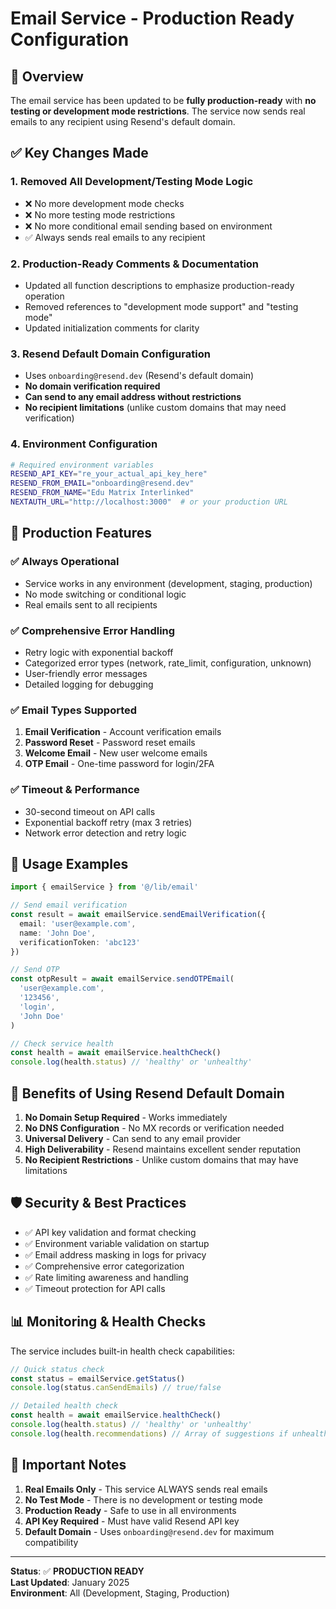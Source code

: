 # Email Service - Production Ready Configuration

## 🎯 Overview
The email service has been updated to be **fully production-ready** with **no testing or development mode restrictions**. The service now sends real emails to any recipient using Resend's default domain.

## ✅ Key Changes Made

### 1. **Removed All Development/Testing Mode Logic**
- ❌ No more development mode checks
- ❌ No more testing mode restrictions  
- ❌ No more conditional email sending based on environment
- ✅ Always sends real emails to any recipient

### 2. **Production-Ready Comments & Documentation**
- Updated all function descriptions to emphasize production-ready operation
- Removed references to "development mode support" and "testing mode"
- Updated initialization comments for clarity

### 3. **Resend Default Domain Configuration**
- Uses `onboarding@resend.dev` (Resend's default domain)
- **No domain verification required**
- **Can send to any email address without restrictions**
- **No recipient limitations** (unlike custom domains that may need verification)

### 4. **Environment Configuration**
```bash
# Required environment variables
RESEND_API_KEY="re_your_actual_api_key_here"
RESEND_FROM_EMAIL="onboarding@resend.dev"
RESEND_FROM_NAME="Edu Matrix Interlinked"
NEXTAUTH_URL="http://localhost:3000"  # or your production URL
```

## 🚀 Production Features

### ✅ **Always Operational**
- Service works in any environment (development, staging, production)
- No mode switching or conditional logic
- Real emails sent to all recipients

### ✅ **Comprehensive Error Handling**
- Retry logic with exponential backoff
- Categorized error types (network, rate_limit, configuration, unknown)
- User-friendly error messages
- Detailed logging for debugging

### ✅ **Email Types Supported**
1. **Email Verification** - Account verification emails
2. **Password Reset** - Password reset emails  
3. **Welcome Email** - New user welcome emails
4. **OTP Email** - One-time password for login/2FA

### ✅ **Timeout & Performance**
- 30-second timeout on API calls
- Exponential backoff retry (max 3 retries)
- Network error detection and retry logic

## 🔧 Usage Examples

```typescript
import { emailService } from '@/lib/email'

// Send email verification
const result = await emailService.sendEmailVerification({
  email: 'user@example.com',
  name: 'John Doe',
  verificationToken: 'abc123'
})

// Send OTP
const otpResult = await emailService.sendOTPEmail(
  'user@example.com',
  '123456',
  'login',
  'John Doe'
)

// Check service health
const health = await emailService.healthCheck()
console.log(health.status) // 'healthy' or 'unhealthy'
```

## 🎯 Benefits of Using Resend Default Domain

1. **No Domain Setup Required** - Works immediately
2. **No DNS Configuration** - No MX records or verification needed
3. **Universal Delivery** - Can send to any email provider
4. **High Deliverability** - Resend maintains excellent sender reputation
5. **No Recipient Restrictions** - Unlike custom domains that may have limitations

## 🛡️ Security & Best Practices

- ✅ API key validation and format checking
- ✅ Environment variable validation on startup
- ✅ Email address masking in logs for privacy
- ✅ Comprehensive error categorization
- ✅ Rate limiting awareness and handling
- ✅ Timeout protection for API calls

## 📊 Monitoring & Health Checks

The service includes built-in health check capabilities:

```typescript
// Quick status check
const status = emailService.getStatus()
console.log(status.canSendEmails) // true/false

// Detailed health check
const health = await emailService.healthCheck()
console.log(health.status) // 'healthy' or 'unhealthy'
console.log(health.recommendations) // Array of suggestions if unhealthy
```

## 🚨 Important Notes

1. **Real Emails Only** - This service ALWAYS sends real emails
2. **No Test Mode** - There is no development or testing mode
3. **Production Ready** - Safe to use in all environments
4. **API Key Required** - Must have valid Resend API key
5. **Default Domain** - Uses `onboarding@resend.dev` for maximum compatibility

---

**Status**: ✅ **PRODUCTION READY**  
**Last Updated**: January 2025  
**Environment**: All (Development, Staging, Production)
